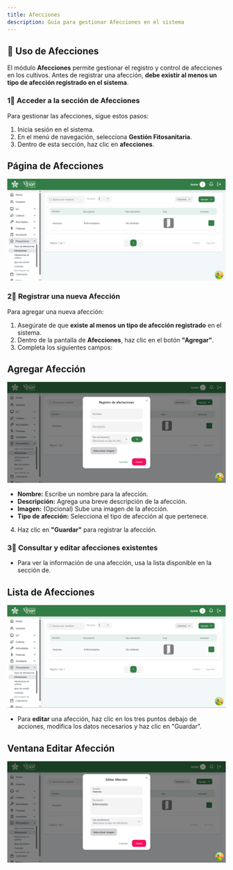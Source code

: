 ```yaml
---
title: Afecciones
description: Guía para gestionar Afecciones en el sistema
---
```


## 🌿 Uso de Afecciones

El módulo **Afecciones** permite gestionar el registro y control de afecciones en los cultivos. Antes de registrar una afección, **debe existir al menos un tipo de afección registrado en el sistema**.

### 1⃣ **Acceder a la sección de Afecciones**
Para gestionar las afecciones, sigue estos pasos:
1. Inicia sesión en el sistema.
2. En el menú de navegación, selecciona **Gestión Fitosanitaria**.
3. Dentro de esta sección, haz clic en **afecciones**.

## Página de Afecciones
![Captura de pantalla de afecciones](../../../../public/efeciones%20pantalla%20principal.png)

### 2⃣ **Registrar una nueva Afección**
Para agregar una nueva afección:
1. Asegúrate de que **existe al menos un tipo de afección registrado** en el sistema.
2. Dentro de la pantalla de **Afecciones**, haz clic en el botón **"Agregar"**.
3. Completa los siguientes campos:

## Agregar Afección
![Captura de pantalla agregar afecciones](../../../../public/efecciones%20agregar.png)

   - **Nombre:** Escribe un nombre para la afección.
   - **Descripción:** Agrega una breve descripción de la afección.
   - **Imagen:** (Opcional) Sube una imagen de la afección.
   - **Tipo de afección:** Selecciona el tipo de afección al que pertenece.

4. Haz clic en **"Guardar"** para registrar la afección.

### 3⃣ **Consultar y editar afecciones existentes**
- Para ver la información de una afección, usa la lista disponible en la sección de.

## Lista de Afecciones
![Captura de pantalla](../../../../public/listar%20afeccionespng.png)

- Para **editar** una afección, haz clic en los tres puntos debajo de acciones, modifica los datos necesarios y haz clic en "Guardar".

## Ventana Editar Afección
![Captura de pantalla](../../../../public/editar%20afectaciones.png)
